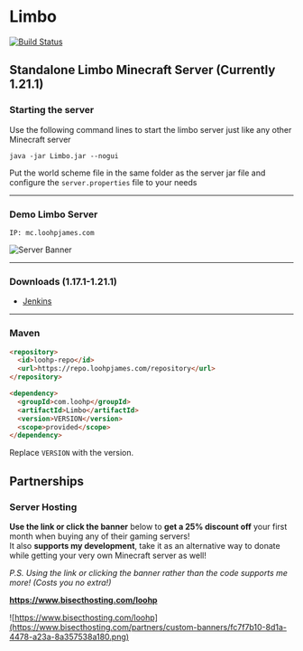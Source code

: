 # Limbo
[![Build Status](http://ci.loohpjames.com/job/Limbo/badge/icon)](http://ci.loohpjames.com/job/Limbo/)
## Standalone Limbo Minecraft Server (Currently 1.21.1)

### Starting the server
Use the following command lines to start the limbo server just like any other Minecraft server
```
java -jar Limbo.jar --nogui
```

Put the world scheme file in the same folder as the server jar file and configure the `server.properties` file to your needs 
***
### Demo Limbo Server
```
IP: mc.loohpjames.com
```
![Server Banner](https://api.loohpjames.com/serverbanner.png?ip=mc.loohpjames.com&width=918&name=IP:%20mc.loohpjames.com)
***
### Downloads (1.17.1-1.21.1)
- [Jenkins](http://ci.loohpjames.com/job/Limbo/)
***
### Maven
```html
<repository>
  <id>loohp-repo</id>
  <url>https://repo.loohpjames.com/repository</url>
</repository>
```
```html
<dependency>
  <groupId>com.loohp</groupId>
  <artifactId>Limbo</artifactId>
  <version>VERSION</version>
  <scope>provided</scope>
</dependency>
```
Replace `VERSION` with the version.

## Partnerships

### Server Hosting
**Use the link or click the banner** below to **get a 25% discount off** your first month when buying any of their gaming servers!<br>
It also **supports my development**, take it as an alternative way to donate while getting your very own Minecraft server as well!

*P.S. Using the link or clicking the banner rather than the code supports me more! (Costs you no extra!)*

**https://www.bisecthosting.com/loohp**

![https://www.bisecthosting.com/loohp](https://www.bisecthosting.com/partners/custom-banners/fc7f7b10-8d1a-4478-a23a-8a357538a180.png)
